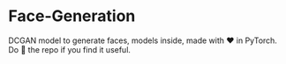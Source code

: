 # Face-Generation
DCGAN model to generate faces, models inside, made with :heart: in PyTorch. Do :star2: the repo if you find it useful.
